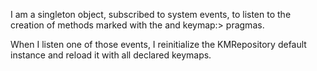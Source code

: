 I am a singleton object, subscribed to system events, to listen to the creation of methods marked with the <keymap> and keymap:> pragmas.

When I listen one of those events, I reinitialize the KMRepository default instance and reload it with all declared keymaps.